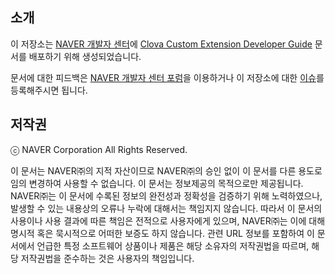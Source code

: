 ## 소개
이 저장소는 [NAVER 개발자 센터](https://developers.naver.com/main/)에 [Clova Custom Extension Developer Guide](https://developers.naver.com/docs/clova/custom_ext/) 문서를 배포하기 위해 생성되었습니다.

문서에 대한 피드백은 [NAVER 개발자 센터 포럼](http://forum.developers.naver.com/)을 이용하거나 이 저장소에 대한 [이슈](https://github.com/naver/clova-custom-extension-developer-guide/issues)를 등록해주시면 됩니다.

## 저작권

ⓒ NAVER Corporation All Rights Reserved.

이 문서는 NAVER㈜의 지적 자산이므로 NAVER㈜의 승인 없이 이 문서를 다른 용도로 임의 변경하여 사용할 수 없습니다.
이 문서는 정보제공의 목적으로만 제공됩니다. NAVER㈜는 이 문서에 수록된 정보의 완전성과 정확성을 검증하기 위해 노력하였으나, 발생할 수 있는 내용상의 오류나 누락에 대해서는 책임지지 않습니다. 따라서 이 문서의 사용이나 사용 결과에 따른 책임은 전적으로 사용자에게 있으며, NAVER㈜는 이에 대해 명시적 혹은 묵시적으로 어떠한 보증도 하지 않습니다. 관련 URL 정보를 포함하여 이 문서에서 언급한 특정 소프트웨어 상품이나 제품은 해당 소유자의 저작권법을 따르며, 해당 저작권법을 준수하는 것은 사용자의 책임입니다.
